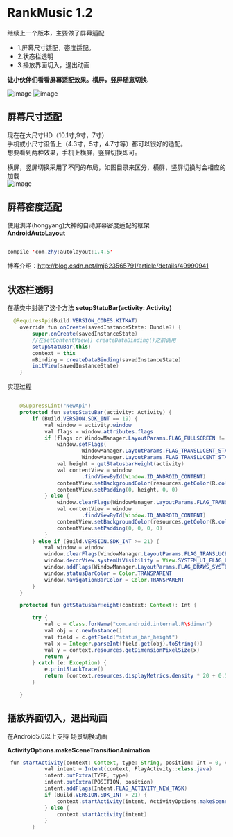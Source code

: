 # RankMusic 1.2 
  继续上一个版本，主要做了屏幕适配  
* 1.屏幕尺寸适配，密度适配。  
* 2.状态栏透明  
* 3.播放界面切入，退出动画   

**让小伙伴们看看屏幕适配效果。横屏，竖屏随意切换.**  

![image](https://raw.githubusercontent.com/Callanna/RankMusic/master/art/demo1.gif)        ![image](https://raw.githubusercontent.com/Callanna/RankMusic/master/art/demo2.gif)

## 屏幕尺寸适配
   现在在大尺寸HD（10.1寸,9寸，7寸）  
   手机或小尺寸设备上（4.3寸，5寸，4.7寸等）都可以很好的适配。    
   想要看到两种效果，手机上横屏，竖屏切换即可。  
   
   横屏，竖屏切换采用了不同的布局，如图目录来区分，横屏，竖屏切换时会相应的加载  
![image](https://raw.githubusercontent.com/Callanna/RankMusic/master/art/res.png)  


## 屏幕密度适配
  
使用洪洋(hongyang)大神的自动屏幕密度适配的框架   
**[AndroidAutoLayout](https://github.com/hongyangAndroid/AndroidAutoLayout)**  

```Java

compile 'com.zhy:autolayout:1.4.5'

```
博客介绍：http://blog.csdn.net/lmj623565791/article/details/49990941


## 状态栏透明 

在基类中封装了这个方法 **setupStatuBar(activity: Activity)**  

```Java
  @RequiresApi(Build.VERSION_CODES.KITKAT)
    override fun onCreate(savedInstanceState: Bundle?) {
        super.onCreate(savedInstanceState)
        //在setContentView() createDataBinding()之前调用
        setupStatuBar(this)
        context = this
        mBinding = createDataBinding(savedInstanceState)
        initView(savedInstanceState)
    }
```
实现过程  

```Java

    @SuppressLint("NewApi")
    protected fun setupStatuBar(activity: Activity) {
        if (Build.VERSION.SDK_INT == 19) {
            val window = activity.window
            val flags = window.attributes.flags
            if (flags or WindowManager.LayoutParams.FLAG_FULLSCREEN != flags) {
                window.setFlags(
                        WindowManager.LayoutParams.FLAG_TRANSLUCENT_STATUS,
                        WindowManager.LayoutParams.FLAG_TRANSLUCENT_STATUS)
                val height = getStatusbarHeight(activity)
                val contentView = window
                        .findViewById(Window.ID_ANDROID_CONTENT)
                contentView.setBackgroundColor(resources.getColor(R.color.colorPrimary))
                contentView.setPadding(0, height, 0, 0)
            } else {
                window.clearFlags(WindowManager.LayoutParams.FLAG_TRANSLUCENT_STATUS)
                val contentView = window
                        .findViewById(Window.ID_ANDROID_CONTENT)
                contentView.setBackgroundColor(resources.getColor(R.color.colorPrimary))
                contentView.setPadding(0, 0, 0, 0)
            }
        } else if (Build.VERSION.SDK_INT >= 21) {
            val window = window
            window.clearFlags(WindowManager.LayoutParams.FLAG_TRANSLUCENT_STATUS or WindowManager.LayoutParams.FLAG_TRANSLUCENT_NAVIGATION)
            window.decorView.systemUiVisibility = View.SYSTEM_UI_FLAG_LAYOUT_FULLSCREEN or View.SYSTEM_UI_FLAG_LAYOUT_HIDE_NAVIGATION or View.SYSTEM_UI_FLAG_LAYOUT_STABLE
            window.addFlags(WindowManager.LayoutParams.FLAG_DRAWS_SYSTEM_BAR_BACKGROUNDS)
            window.statusBarColor = Color.TRANSPARENT
            window.navigationBarColor = Color.TRANSPARENT
        }
    }

    protected fun getStatusbarHeight(context: Context): Int {

        try {
            val c = Class.forName("com.android.internal.R\$dimen")
            val obj = c.newInstance()
            val field = c.getField("status_bar_height")
            val x = Integer.parseInt(field.get(obj).toString())
            val y = context.resources.getDimensionPixelSize(x)
            return y
        } catch (e: Exception) {
            e.printStackTrace()
            return (context.resources.displayMetrics.density * 20 + 0.5).toInt()
        }

    }

```
## 播放界面切入，退出动画  

在Android5.0以上支持 场景切换动画
 
**ActivityOptions.makeSceneTransitionAnimation**

```Java
 fun startActivity(context: Context, type: String, position: Int = 0, view: View = ImageView(context)) {
            val intent = Intent(context, PlayActivity::class.java)
            intent.putExtra(TYPE, type)
            intent.putExtra(POSITION, position)
            intent.addFlags(Intent.FLAG_ACTIVITY_NEW_TASK)
            if (Build.VERSION.SDK_INT > 21) {
                context.startActivity(intent, ActivityOptions.makeSceneTransitionAnimation(context as AppCompatActivity, view, "img").toBundle())
            } else {
                context.startActivity(intent)
            }
        }
```